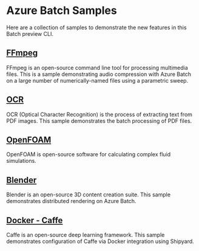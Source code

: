 # Azure Batch Samples

Here are a collection of samples to demonstrate the new features in this Batch preview CLI.

## [FFmpeg](ffmpeg)

FFmpeg is an open-source command line tool for processing multimedia files. This is a sample demonstrating
audio compression with Azure Batch on a large number of numerically-named files using a parametric sweep.

## [OCR](ocr)

OCR (Optical Character Recognition) is the process of extracting text from PDF images. This sample demonstrates the batch
processing of PDF files.

## [OpenFOAM](openfoam)

OpenFOAM is open-source software for calculating complex fluid simulations. 

## [Blender](blender)

Blender is an open-source 3D content creation suite. This sample demonstrates distributed rendering on Azure Batch.

## [Docker - Caffe](docker)

Caffe is an open-source deep learning framework. This sample demonstrates configuration of Caffe via Docker integration using 
Shipyard.
